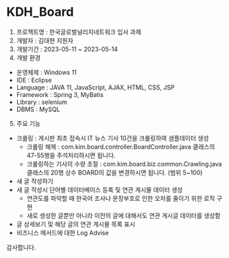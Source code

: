 # KDH_Board
1. 프로젝트명 : 한국글로벌널리지네트워크 입사 과제
2. 개발자 : 김대현 지원자
3. 개발기간 : 2023-05-11 ~ 2023-05-14
4. 개발 환경
  - 운영체제 : Windows 11
  - IDE : Eclipse
  - Language : JAVA 11, JavaScript, AJAX, HTML, CSS, JSP
  - Framework : Spring 3, MyBatis
  - Library : selenium
  - DBMS : MySQL
5. 주요 기능
  - 크롤링 : 게시판 최초 접속시 IT 뉴스 기사 10건을 크롤링하여 샘플데이터 생성
    - 크롤링 해제 : com.kim.board.controller.BoardController.java 클래스의 47-55행을 주석처리하시면 됩니다.
    - 크롤링하는 기사의 수량 조절 : com.kim.board.biz.common.Crawling.java 클래스의 20행 상수 BOARD의 값을 변경하시면 됩니다. (범위 5~100)
  - 새 글 작성하기
  - 새 글 작성시 단어별 데이터베이스 등록 및 연관 게시물 데이터 생성
    - 연관도를 파악할 때 한국어 조사나 문장부호로 인한 오차를 줄이기 위한 로직 구현
    - 새로 생성한 글뿐만 아니라 이전의 글에 대해서도 연관 게시글 데이터를 생성함
  - 글 상세보기 및 해당 글의 연관 게시물 목록 표시
  - 비즈니스 메서드에 대한 Log Advise
 
 감사합니다.
